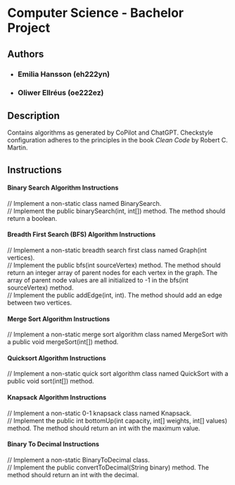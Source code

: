 # Computer Science - Bachelor Project

## Authors
* ### Emilia Hansson (eh222yn)
* ### Oliwer Ellréus (oe222ez)

## Description
Contains algorithms as generated by CoPilot and ChatGPT. Checkstyle configuration adheres to the principles in the book *Clean Code* by Robert C. Martin.   

## Instructions
#### Binary Search Algorithm Instructions
// Implement a non-static class named BinarySearch.   
// Implement the public binarySearch(int, int[]) method. The method should return a boolean.   

#### Breadth First Search (BFS) Algorithm Instructions
// Implement a non-static breadth search first class named Graph(int vertices).    
// Implement the public bfs(int sourceVertex) method. The method should return an integer array of parent nodes for each vertex in the graph. The array of parent node values are all initialized to -1 in the bfs(int sourceVertex) method.    
// Implement the public addEdge(int, int). The method should add an edge between two vertices.   

#### Merge Sort Algorithm Instructions
// Implement a non-static merge sort algorithm class named MergeSort with a public void mergeSort(int[]) method.   

#### Quicksort Algorithm Instructions
// Implement a non-static quick sort algorithm class named QuickSort with a public void sort(int[]) method.   

#### Knapsack Algorithm Instructions
// Implement a non-static 0-1 knapsack class named Knapsack.    
 // Implement the public int bottomUp(int capacity, int[] weights, int[] values) method. The method should return an int with the maximum value.    

#### Binary To Decimal Instructions
// Implement a non-static BinaryToDecimal class.   
// Implement the public convertToDecimal(String binary) method. The method should return an int with the decimal.    
